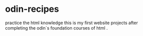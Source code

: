 # odin-recipes
practice the html knowledge
this is my first website projects after completing the odin`s foundation courses of html .
